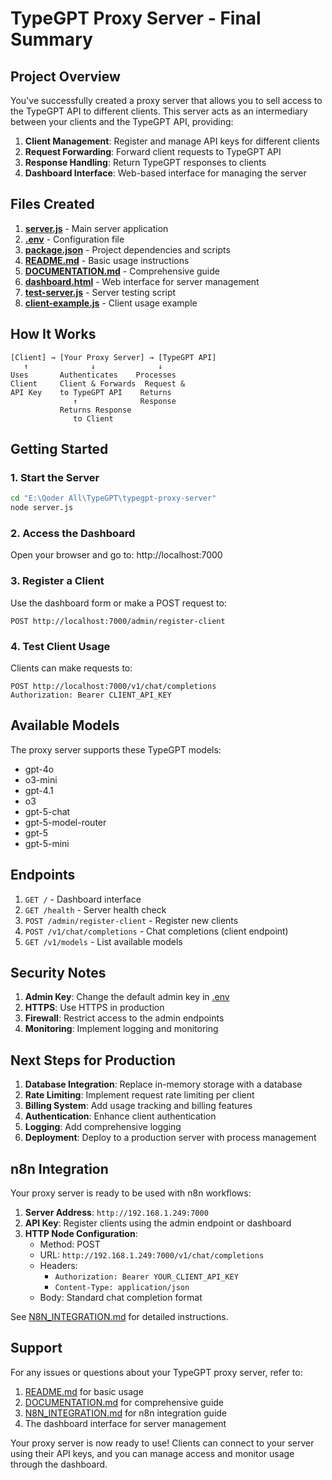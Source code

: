 # TypeGPT Proxy Server - Final Summary

## Project Overview

You've successfully created a proxy server that allows you to sell access to the TypeGPT API to different clients. This server acts as an intermediary between your clients and the TypeGPT API, providing:

1. **Client Management**: Register and manage API keys for different clients
2. **Request Forwarding**: Forward client requests to TypeGPT API
3. **Response Handling**: Return TypeGPT responses to clients
4. **Dashboard Interface**: Web-based interface for managing the server

## Files Created

1. **[server.js](file:///E:/Qoder%20All/TypeGPT/typegpt-proxy-server/server.js)** - Main server application
2. **[.env](file:///E:/Qoder%20All/TypeGPT/typegpt-proxy-server/.env)** - Configuration file
3. **[package.json](file:///E:/Qoder%20All/TypeGPT/typegpt-proxy-server/package.json)** - Project dependencies and scripts
4. **[README.md](file:///E:/Qoder%20All/TypeGPT/typegpt-proxy-server/README.md)** - Basic usage instructions
5. **[DOCUMENTATION.md](file:///E:/Qoder%20All/TypeGPT/typegpt-proxy-server/DOCUMENTATION.md)** - Comprehensive guide
6. **[dashboard.html](file:///E:/Qoder%20All/TypeGPT/typegpt-proxy-server/dashboard.html)** - Web interface for server management
7. **[test-server.js](file:///E:/Qoder%20All/TypeGPT/typegpt-proxy-server/test-server.js)** - Server testing script
8. **[client-example.js](file:///E:/Qoder%20All/TypeGPT/typegpt-proxy-server/client-example.js)** - Client usage example

## How It Works

```
[Client] → [Your Proxy Server] → [TypeGPT API]
   ↑              ↓              ↓
Uses       Authenticates    Processes
Client     Client & Forwards  Request &
API Key    to TypeGPT API    Returns
              ↑              Response
           Returns Response
              to Client
```

## Getting Started

### 1. Start the Server
```bash
cd "E:\Qoder All\TypeGPT\typegpt-proxy-server"
node server.js
```

### 2. Access the Dashboard
Open your browser and go to: http://localhost:7000

### 3. Register a Client
Use the dashboard form or make a POST request to:
```
POST http://localhost:7000/admin/register-client
```

### 4. Test Client Usage
Clients can make requests to:
```
POST http://localhost:7000/v1/chat/completions
Authorization: Bearer CLIENT_API_KEY
```

## Available Models

The proxy server supports these TypeGPT models:
- gpt-4o
- o3-mini
- gpt-4.1
- o3
- gpt-5-chat
- gpt-5-model-router
- gpt-5
- gpt-5-mini

## Endpoints

1. `GET /` - Dashboard interface
2. `GET /health` - Server health check
3. `POST /admin/register-client` - Register new clients
4. `POST /v1/chat/completions` - Chat completions (client endpoint)
5. `GET /v1/models` - List available models

## Security Notes

1. **Admin Key**: Change the default admin key in [.env](file:///E:/Qoder%20All/TypeGPT/typegpt-proxy-server/.env)
2. **HTTPS**: Use HTTPS in production
3. **Firewall**: Restrict access to the admin endpoints
4. **Monitoring**: Implement logging and monitoring

## Next Steps for Production

1. **Database Integration**: Replace in-memory storage with a database
2. **Rate Limiting**: Implement request rate limiting per client
3. **Billing System**: Add usage tracking and billing features
4. **Authentication**: Enhance client authentication
5. **Logging**: Add comprehensive logging
6. **Deployment**: Deploy to a production server with process management

## n8n Integration

Your proxy server is ready to be used with n8n workflows:

1. **Server Address**: `http://192.168.1.249:7000`
2. **API Key**: Register clients using the admin endpoint or dashboard
3. **HTTP Node Configuration**:
   - Method: POST
   - URL: `http://192.168.1.249:7000/v1/chat/completions`
   - Headers: 
     - `Authorization: Bearer YOUR_CLIENT_API_KEY`
     - `Content-Type: application/json`
   - Body: Standard chat completion format

See [N8N_INTEGRATION.md](file:///E:/Qoder%20All/TypeGPT/typegpt-proxy-server/N8N_INTEGRATION.md) for detailed instructions.

## Support

For any issues or questions about your TypeGPT proxy server, refer to:
1. [README.md](file:///E:/Qoder%20All/TypeGPT/typegpt-proxy-server/README.md) for basic usage
2. [DOCUMENTATION.md](file:///E:/Qoder%20All/TypeGPT/typegpt-proxy-server/DOCUMENTATION.md) for comprehensive guide
3. [N8N_INTEGRATION.md](file:///E:/Qoder%20All/TypeGPT/typegpt-proxy-server/N8N_INTEGRATION.md) for n8n integration guide
4. The dashboard interface for server management

Your proxy server is now ready to use! Clients can connect to your server using their API keys, and you can manage access and monitor usage through the dashboard.